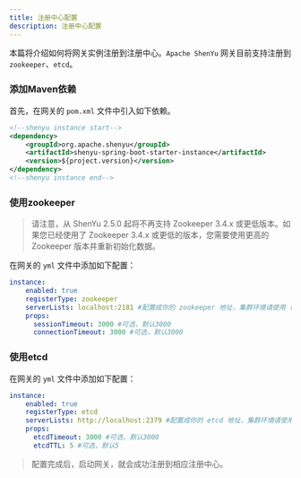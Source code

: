 ```yaml
---
title: 注册中心配置
description: 注册中心配置
---
```


本篇将介绍如何将网关实例注册到注册中心。`Apache ShenYu` 网关目前支持注册到 `zookeeper`、`etcd`。

### 添加Maven依赖

首先，在网关的 `pom.xml` 文件中引入如下依赖。

```xml
<!--shenyu instance start-->
<dependency>
    <groupId>org.apache.shenyu</groupId>
    <artifactId>shenyu-spring-boot-starter-instance</artifactId>
    <version>${project.version}</version>
</dependency>
<!--shenyu instance end-->
```

### 使用zookeeper

> 请注意，从 ShenYu 2.5.0 起将不再支持 Zookeeper 3.4.x 或更低版本。如果您已经使用了 Zookeeper 3.4.x 或更低的版本，您需要使用更高的 Zookeeper 版本并重新初始化数据。

在网关的 `yml` 文件中添加如下配置：

```yaml
instance:
    enabled: true
    registerType: zookeeper
    serverLists: localhost:2181 #配置成你的 zookeeper 地址，集群环境请使用（,）分隔
    props:
      sessionTimeout: 3000 #可选，默认3000
      connectionTimeout: 3000 #可选，默认3000
```

### 使用etcd

在网关的 `yml` 文件中添加如下配置：

```yaml
instance:
    enabled: true
    registerType: etcd
    serverLists: http://localhost:2379 #配置成你的 etcd 地址，集群环境请使用（,）分隔。
    props:
      etcdTimeout: 3000 #可选，默认3000
      etcdTTL: 5 #可选，默认5
```

> 配置完成后，启动网关，就会成功注册到相应注册中心。
